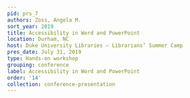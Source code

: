 ```yaml
---
pid: prs_7
authors: Zoss, Angela M.
sort_year: 2019
title: Accessibility in Word and PowerPoint
location: Durham, NC
host: Duke University Libraries – Librarians’ Summer Camp
pres_date: July 31, 2019
type: Hands-on workshop
grouping: conference
label: Accessibility in Word and PowerPoint
order: '14'
collection: conference-presentation
---
```


